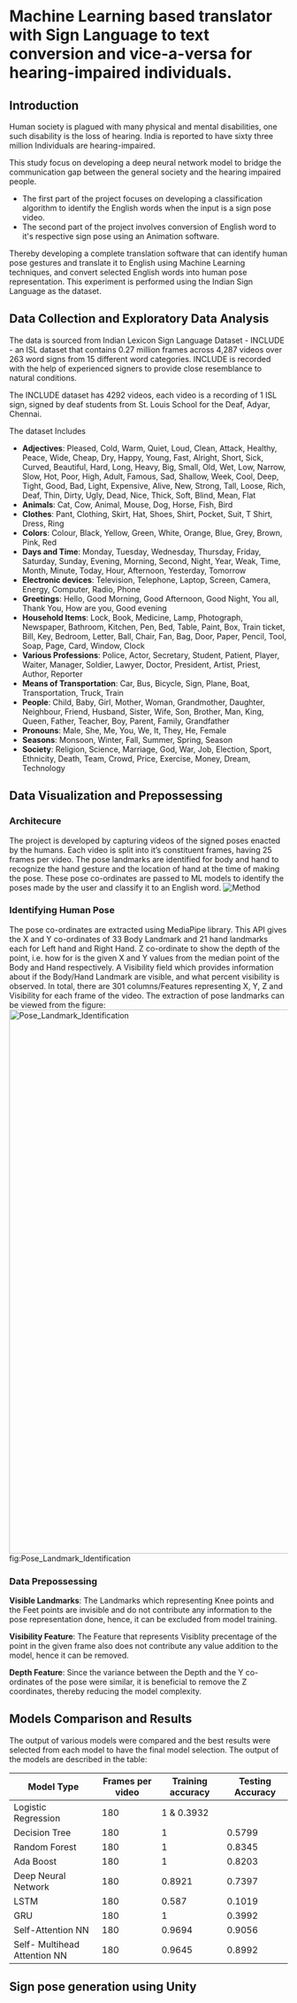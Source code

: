 # Machine Learning based translator with Sign Language to text conversion and vice-a-versa for hearing-impaired individuals.
## Introduction
Human society is plagued with many physical and mental disabilities, one such disability is the loss of hearing. India is reported to have sixty three million Individuals are hearing-impaired. 

This study focus on developing a deep neural network model to bridge the communication gap between the general society and the hearing impaired people. 
  * The first part of the project focuses on developing a classification algorithm to identify the English words when the input is a sign pose video.
  * The second part of the project involves conversion of English word to it's respective sign pose using an Animation software.

Thereby developing a complete translation software that can identify human pose gestures and translate it to English using Machine Learning techniques, and convert selected English words into human pose representation. This experiment is performed using the Indian Sign Language as the dataset.

## Data Collection and Exploratory Data Analysis
The data is sourced from  Indian Lexicon Sign Language Dataset - INCLUDE - an ISL dataset that contains 0.27 million frames across 4,287 videos over 263 word signs from 15 different word categories. INCLUDE is recorded with the help of experienced signers to provide close resemblance to natural conditions. 
 
The INCLUDE dataset has 4292 videos, each video is a recording of 1 ISL sign, signed by deaf students from St. Louis School for the Deaf, Adyar, Chennai.

The dataset Includes
  * **Adjectives**: Pleased, Cold, Warm, Quiet, Loud, Clean, Attack, Healthy, Peace, Wide, Cheap, Dry, Happy, Young, Fast, Alright, Short, Sick, Curved, Beautiful, Hard, Long, Heavy, Big, Small, Old, Wet, Low, Narrow, Slow, Hot, Poor, High, Adult, Famous, Sad, Shallow, Week, Cool, Deep, Tight, Good, Bad, Light, Expensive, Alive, New, Strong, Tall, Loose, Rich, Deaf, Thin, Dirty, Ugly, Dead, Nice, Thick, Soft, Blind, Mean, Flat
  * **Animals**: Cat, Cow, Animal, Mouse, Dog, Horse, Fish, Bird
  * **Clothes**: Pant, Clothing, Skirt, Hat, Shoes, Shirt, Pocket, Suit, T Shirt, Dress, Ring
  * **Colors**: Colour, Black, Yellow, Green, White, Orange, Blue, Grey, Brown, Pink, Red
  * **Days and Time**: Monday, Tuesday, Wednesday, Thursday, Friday, Saturday, Sunday, Evening, Morning, Second, Night, Year, Weak, Time, Month, Minute, Today, Hour, Afternoon, Yesterday, Tomorrow
  * **Electronic devices**: Television, Telephone, Laptop, Screen, Camera, Energy, Computer, Radio, Phone
  * **Greetings**: Hello, Good Morning, Good Afternoon, Good Night, You all, Thank You, How are you, Good evening
  * **Household Items**: Lock, Book, Medicine, Lamp, Photograph, Newspaper, Bathroom, Kitchen, Pen, Bed, Table, Paint, Box, Train ticket, Bill, Key, Bedroom, Letter, Ball, Chair, Fan, Bag, Door, Paper, Pencil, Tool, Soap, Page, Card, Window, Clock
  * **Various Professions**: Police, Actor, Secretary, Student, Patient, Player, Waiter, Manager, Soldier, Lawyer, Doctor, President, Artist, Priest, Author, Reporter
  * **Means of Transportation**: Car, Bus, Bicycle, Sign, Plane, Boat, Transportation, Truck, Train
  * **People**: Child, Baby, Girl, Mother, Woman, Grandmother, Daughter, Neighbour, Friend, Husband, Sister, Wife, Son, Brother, Man, King, Queen, Father, Teacher, Boy, Parent, Family, Grandfather
  * **Pronouns**: Male, She, Me, You, We, It, They, He, Female
  * **Seasons**: Monsoon, Winter, Fall, Summer, Spring, Season
  * **Society**: Religion, Science, Marriage, God, War, Job, Election, Sport, Ethnicity, Death, Team, Crowd, Price, Exercise, Money, Dream, Technology

## Data Visualization and Prepossessing

### Architecure 
The project is developed by capturing videos of the signed poses enacted by the humans. Each video is split into it’s constituent frames, having 25 frames per video. The pose landmarks are identified for body and hand to recognize the hand gesture and the location of hand at the time of making the pose. These pose co-ordinates are passed to ML models to identify the poses made by the user and classify it to an English word.
![Method](https://github.com/Kaushik-yh/Indian_sign_language_pose_identification/assets/138836652/c04528e3-6c59-441e-8040-885a330bbe65)

### Identifying Human Pose
The pose co-ordinates are extracted using MediaPipe library. This API gives the X and Y co-ordinates of 33 Body Landmark and 21 hand landmarks each for Left hand and Right Hand. Z co-ordinate to show the depth of the point, i.e. how for is the given X and Y values from the median point of the Body and Hand respectively. A Visibility field which provides information about if the Body/Hand Landmark are visible, and what percent visibility is observed. In total, there are 301 columns/Features representing X, Y, Z and Visibility for each frame of the video. The extraction of pose landmarks can be viewed from the figure:
<img width="983" alt="Pose_Landmark_Identification" src="https://github.com/Kaushik-yh/Indian_sign_language_pose_identification/assets/138836652/266d0790-5972-48da-8b00-8a77dc6f8c3b">
fig:Pose_Landmark_Identification

### Data Prepossessing
**Visible Landmarks**: The Landmarks which representing Knee points and the Feet points are invisible and do not contribute any information to the pose representation done, hence, it can be excluded from model training.

**Visibility Feature**: The Feature that represents Visiblity precentage of the point in the given frame also does not contribute any value addition to the model, hence it can be removed.

**Depth Feature**: Since the variance between the Depth and the Y co-ordinates of the pose were similar, it is beneficial to remove the Z coordinates, thereby reducing the model complexity.

## Models Comparison and Results
The output of various models were compared and the best results were selected from each model to have the final model selection. The output of the models are described in the table:

| Model Type | Frames per video | Training accuracy | Testing Accuracy |
| --- | --- | --- | --- |
| Logistic Regression | 180 | 1 & 0.3932 | 
| Decision Tree | 180 | 1 | 0.5799 | 
| Random Forest | 180 | 1 | 0.8345 | 
| Ada Boost | 180 | 1 | 0.8203 | 
| Deep Neural Network | 180 | 0.8921 | 0.7397 | 
| LSTM | 180 | 0.587 | 0.1019 | 
| GRU | 180 | 1 | 0.3992 | 
| Self-Attention NN | 180 | 0.9694 | 0.9056| 
| Self- Multihead Attention NN | 180 | 0.9645 | 0.8992 | 

## Sign pose generation using Unity


